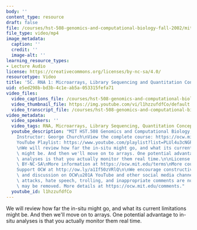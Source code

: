 ```yaml
---
body: ''
content_type: resource
draft: false
file: /courses/hst-508-genomics-and-computational-biology-fall-2002/mithst_508f02_lec5b_360p_16_9.mp4
file_type: video/mp4
image_metadata:
  caption: ''
  credit: ''
  image-alt: ''
learning_resource_types:
- Lecture Audio
license: https://creativecommons.org/licenses/by-nc-sa/4.0/
resourcetype: Video
title: '5C. RNA 1: Microarrays, Library Sequencing and Quantitation Concepts'
uid: e5ed298b-bd3b-4c1e-ab5a-053315fefa71
video_files:
  video_captions_file: /courses/hst-508-genomics-and-computational-biology-fall-2002/15TU8VQ4xfv9PLJWSdU7mdEkI_T50WLAo_transcript.webvtt
  video_thumbnail_file: https://img.youtube.com/vi/l1hzzufdfCo/default.jpg
  video_transcript_file: /courses/hst-508-genomics-and-computational-biology-fall-2002/15TU8VQ4xfv9PLJWSdU7mdEkI_T50WLAo_transcript.pdf
video_metadata:
  video_speakers: ''
  video_tags: RNA, Microarrays, Library Sequencing, Quantitation Concepts
  youtube_description: "MIT HST.508 Genomics and Computational Biology, Fall 2002\n\
    Instructor: George Church\nView the complete course: https://ocw.mit.edu/courses/hst-508-genomics-and-computational-biology-fall-2002/\n\
    YouTube Playlist: https://www.youtube.com/playlist?list=PLUl4u3cNGP61gaHWysmlYNeGsuUI8y5GV\n\
    \nWe will review how far the in-situ might go, and what its current limitations\
    \ might be. And then we'll move on to arrays. One potential advantage to in-situ\
    \ analyses is that you actually monitor them real time.\n\nLicense: Creative Commons\
    \ BY-NC-SA\nMore information at https://ocw.mit.edu/terms\nMore courses at https://ocw.mit.edu\n\
    Support OCW at http://ow.ly/a1If50zVRlQ\n\nWe encourage constructive comments\
    \ and discussion on OCW\u201A YouTube and other social media channels. Personal\
    \ attacks, hate speech, trolling, and inappropriate comments are not allowed and\
    \ may be removed. More details at https://ocw.mit.edu/comments."
  youtube_id: l1hzzufdfCo
---
```

We will review how far the in-situ might go, and what its current limitations might be. And then we'll move on to arrays. One potential advantage to in-situ analyses is that you actually monitor them real time.
